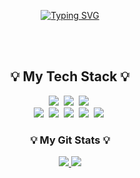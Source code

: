 <p align="center">
   <a href="https://git.io/typing-svg">
      <img src="https://readme-typing-svg.demolab.com?                 font=Yeon+Sung&size=40&pause=1000&color=CECDFF&background=FFFFFF00&center=true&width=435&lines=HI+there%2C+I'm+YongGyu" alt="Typing SVG" />
   </a>
</p><br><br>


<h2 align="center"> 💡 My Tech Stack 💡</h2>
<p align="center">
   <img src="https://img.shields.io/badge/HTML5-E34F26?style=for-the-badge&logo=html5&logoColor=white"/></a>&nbsp
   <img src="https://img.shields.io/badge/CSS3-1572B6?style=for-the-badge&logo=css3&logoColor=white"/></a>&nbsp
   <img src="https://img.shields.io/badge/JavaScript-F7DF1E?style=for-the-badge&logo=javascript&logoColor=black"/></a>&nbsp <br>
   <img src="https://img.shields.io/badge/Python-3766AB?style=for-the-badge&logo=Python&logoColor=white"/></a>&nbsp
   <img src="https://img.shields.io/badge/Java-ED8B00?style=for-the-badge&logo=java&logoColor=white"/></a>&nbsp
   <img src="https://img.shields.io/badge/Oracle-F80000?style=for-the-badge&logo=Oracle&logoColor=white"/></a>&nbsp
   <img src="https://img.shields.io/badge/Mysql-E6B91E?style=for-the-badge&logo=MySql&logoColor=white"/></a>&nbsp 
   <img src="https://img.shields.io/badge/GIT-E44C30?style=for-the-badge&logo=git&logoColor=white"/></a>&nbsp
<p>

<h3 align="center">💡 My Git Stats 💡</h3>
<p align="center">

  <a href="https://github.com/JYG200">
      <img src="https://github-readme-stats.vercel.app/api?username=JYG200&theme=CECDFF&show_icons=true">
  </a>
    <a href="https://github.com/JYG200">
      <img src="https://github-readme-stats.vercel.app/api/top-langs/?username=JYG200&layout=compact&theme=CECDFF&langs_count=10">
  </a>
</p>


<!-- <a href="https://github.com/ashutosh00710/github-readme-activity-graph">
   <img src="https://github-readme-activity-graph.cyclic.app/graph?username=JYG200&color=CECDFFFF">
</a> -->
